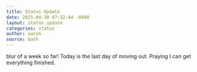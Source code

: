 ```yaml
---
title: Status Update
date: 2025-04-30 07:32:44 -0400
layout: status_update
categories: status
author: aaron
source: bash
---
```

blur of a week so far! Today is the last day of moving out. Praying I can get everything finished.
